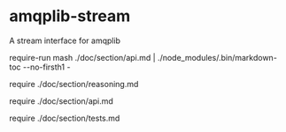 # amqplib-stream

A stream interface for amqplib

require-run mash ./doc/section/api.md | ./node_modules/.bin/markdown-toc --no-firsth1 -

require ./doc/section/reasoning.md

require ./doc/section/api.md

require ./doc/section/tests.md
